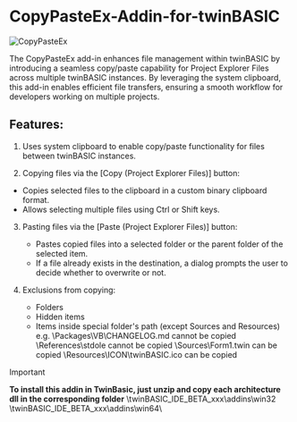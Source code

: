 # CopyPasteEx-Addin-for-twinBASIC
![CopyPasteEx](https://github.com/user-attachments/assets/7e1985cd-e147-46bc-ad5d-15d22fdd2b38)

The CopyPasteEx add-in enhances file management within twinBASIC by introducing a seamless 
copy/paste capability for Project Explorer Files across multiple twinBASIC instances. 
By leveraging the system clipboard, this add-in enables efficient file transfers, 
ensuring a smooth workflow for developers working on multiple projects.

Features:
------------

1) Uses system clipboard to enable copy/paste functionality for files between twinBASIC instances.
  
2) Copying files via the [Copy (Project Explorer Files)] button:
  - Copies selected files to the clipboard in a custom binary clipboard format.
  - Allows selecting multiple files using Ctrl or Shift keys.

3) Pasting files via the [Paste (Project Explorer Files)] button:
   - Pastes copied files into a selected folder or the parent folder of the selected item.
   - If a file already exists in the destination, a dialog prompts the user to decide whether to overwrite or not.

4) Exclusions from copying:
   - Folders
   - Hidden items
   - Items inside special folder's path (except Sources and Resources)
     e.g. \Packages\VB\CHANGELOG.md   		cannot be copied
          \References\stdole          		cannot be copied
          \Sources\Form1.twin         		can be copied
          \Resources\ICON\twinBASIC.ico	   	can be copied



> [!IMPORTANT]  
> **To install this addin in TwinBasic, just unzip and copy each architecture dll in the corresponding folder**
> \twinBASIC_IDE_BETA_xxx\addins\win32\
> \twinBASIC_IDE_BETA_xxx\addins\win64\
